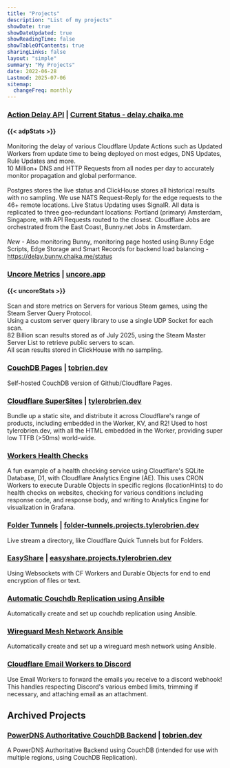 ```yaml
---
title: "Projects"
description: "List of my projects"
showDate: true
showDateUpdated: true
showReadingTime: false
showTableOfContents: true
sharingLinks: false
layout: "simple"
summary: "My Projects"
date: 2022-06-28
Lastmod: 2025-07-06
sitemap:
  changeFreq: monthly
---
```

### [Action Delay API](https://github.com/Tyler-OBrien/Action-Delay-API) |  [Current Status  - delay.chaika.me](https://delay.chaika.me/status/) 
#### {{< adpStats >}} 
Monitoring the delay of various Cloudflare Update Actions such as Updated Workers from update time to being deployed on most edges, DNS Updates, Rule Updates and more. <br>
10 Million+ DNS and HTTP Requests from all nodes per day to accurately monitor propagation and global performance. <br><br>
Postgres stores the live status and ClickHouse stores all historical results with no sampling. We use NATS Request-Reply for the edge requests to the 46+ remote locations. Live Status Updating uses SignalR. All data is replicated to three geo-redundant locations: Portland (primary) Amsterdam, Singapore, with API Requests routed to the closest. Cloudflare Jobs are orchestrated from the East Coast, Bunny.net Jobs in Amsterdam. <br><br>
*New* - Also monitoring Bunny, monitoring page hosted using Bunny Edge Scripts, Edge Storage and Smart Records for backend load balancing - https://delay.bunny.chaika.me/status<br>

### [Uncore Metrics](https://github.com/Tyler-OBrien/UncoreMetrics) |  [uncore.app](https://uncore.app)
#### {{< uncoreStats >}}
Scan and store metrics on Servers for various Steam games, using the Steam Server Query Protocol. <br>
Using a custom server query library to use a single UDP Socket for each scan.<br>
82 Billion scan results stored as of July 2025, using the Steam Master Server List to retrieve public servers to scan. <br> All scan results stored in ClickHouse with no sampling.<br>


### [CouchDB Pages](https://github.com/Tyler-OBrien/CouchDB-Pages) | [tobrien.dev](https://tobrien.dev)
Self-hosted CouchDB version of Github/Cloudflare Pages.<br>


### [Cloudflare SuperSites](https://github.com/Tyler-OBrien/SuperSites) | [tylerobrien.dev](https://tylerobrien.dev)
Bundle up a static site, and distribute it across Cloudflare's range of products, including embedded in the Worker, KV, and R2! Used to host tylerobrien.dev, with all the HTML embedded in the Worker, providing super low TTFB (>50ms) world-wide.  <br>


### [Workers Health Checks](https://github.com/Tyler-OBrien/workers-health-checks)
A fun example of a health checking service using Cloudflare's SQLite Database, D1, with Cloudflare Analytics Engine (AE). This uses CRON Workers to execute Durable Objects in specific regions (locationHints) to do health checks on websites, checking for various conditions including response code, and response body, and writing to Analytics Engine for visualization in Grafana. 


### [Folder Tunnels](https://github.com/Tyler-OBrien/Folder-Tunnels) | [folder-tunnels.projects.tylerobrien.dev](https://folder-tunnels.projects.tylerobrien.dev)
Live stream a directory, like Cloudflare Quick Tunnels but for Folders.<br>

### [EasyShare](https://github.com/Tyler-OBrien/EasyShare-CF-Workers) | [easyshare.projects.tylerobrien.dev](https://easyshare.projects.tylerobrien.dev/)
Using Websockets with CF Workers and Durable Objects for end to end encryption of files or text.<br>


### [Automatic Couchdb Replication using Ansible](https://github.com/Tyler-OBrien/automatic_couchdb_replication_ansible)
Automatically create and set up couchdb replication using Ansible.<br>


### [Wireguard Mesh Network Ansible](https://github.com/Tyler-OBrien/wireguard-mesh-network-ansible)
Automatically create and set up a wireguard mesh network using Ansible.<br>


### [Cloudflare Email Workers to Discord](https://github.com/Tyler-OBrien/cloudflare-worker-emails-to-discord)
Use Email Workers to forward the emails you receive to a discord webhook! This handles respecting Discord's various embed limits, trimming if necessary, and attaching email as an attachment.

## Archived Projects

### [PowerDNS Authoritative CouchDB Backend](https://github.com/Tyler-OBrien/PowerDNS-Authoritative-CouchDB-Backend) | [tobrien.dev](https://tobrien.dev)
A PowerDNS Authoritative Backend using CouchDB (intended for use with multiple regions, using CouchDB Replication). <br>